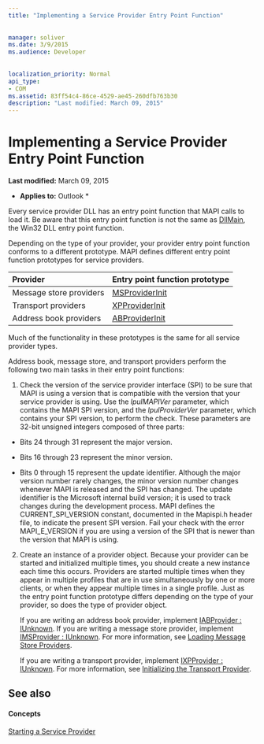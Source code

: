 ```yaml
---
title: "Implementing a Service Provider Entry Point Function"
 
 
manager: soliver
ms.date: 3/9/2015
ms.audience: Developer
 
 
localization_priority: Normal
api_type:
- COM
ms.assetid: 83ff54c4-86ce-4529-ae45-260dfb763b30
description: "Last modified: March 09, 2015"
---
```


# Implementing a Service Provider Entry Point Function

 **Last modified:** March 09, 2015 
  
 * **Applies to:** Outlook * 
  
Every service provider DLL has an entry point function that MAPI calls to load it. Be aware that this entry point function is not the same as [DllMain](http://msdn.microsoft.com/en-us/library/ms682583.aspx), the Win32 DLL entry point function.
  
Depending on the type of your provider, your provider entry point function conforms to a different prototype. MAPI defines different entry point function prototypes for service providers.
  
|**Provider**|**Entry point function prototype**|
|:-----|:-----|
|Message store providers  <br/> |[MSProviderInit](msproviderinit.md) <br/> |
|Transport providers  <br/> |[XPProviderInit](xpproviderinit.md) <br/> |
|Address book providers  <br/> |[ABProviderInit](abproviderinit.md) <br/> |
   
Much of the functionality in these prototypes is the same for all service provider types. 
  
Address book, message store, and transport providers perform the following two main tasks in their entry point functions:
  
1. Check the version of the service provider interface (SPI) to be sure that MAPI is using a version that is compatible with the version that your service provider is using. Use the  _lpulMAPIVer_ parameter, which contains the MAPI SPI version, and the  _lpulProviderVer_ parameter, which contains your SPI version, to perform the check. These parameters are 32-bit unsigned integers composed of three parts: 
    
  - Bits 24 through 31 represent the major version.
    
  - Bits 16 through 23 represent the minor version.
    
  - Bits 0 through 15 represent the update identifier. Although the major version number rarely changes, the minor version number changes whenever MAPI is released and the SPI has changed. The update identifier is the Microsoft internal build version; it is used to track changes during the development process. MAPI defines the CURRENT_SPI_VERSION constant, documented in the Mapispi.h header file, to indicate the present SPI version. Fail your check with the error MAPI_E_VERSION if you are using a version of the SPI that is newer than the version that MAPI is using.
    
2. Create an instance of a provider object. Because your provider can be started and initialized multiple times, you should create a new instance each time this occurs. Providers are started multiple times when they appear in multiple profiles that are in use simultaneously by one or more clients, or when they appear multiple times in a single profile. Just as the entry point function prototype differs depending on the type of your provider, so does the type of provider object. 
    
    If you are writing an address book provider, implement [IABProvider : IUnknown](iabprovideriunknown.md). If you are writing a message store provider, implement [IMSProvider : IUnknown](imsprovideriunknown.md). For more information, see [Loading Message Store Providers](loading-message-store-providers.md).
    
    If you are writing a transport provider, implement [IXPProvider : IUnknown](ixpprovideriunknown.md). For more information, see [Initializing the Transport Provider](initializing-the-transport-provider.md).
    
## See also

#### Concepts

[Starting a Service Provider](starting-a-service-provider.md)

